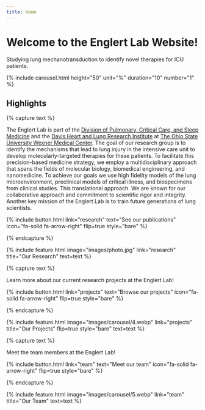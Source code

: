 ```yaml
---
title: Home
---
```


# Welcome to the Englert Lab Website!

Studying lung mechanotransduction to identify novel therapies for ICU patients.


{% include carousel.html height="50" unit="%" duration="10" number="1" %}

## Highlights

{% capture text %}

The Englert Lab is part of the [Division of Pulmonary, Critical Care, and Sleep Medicine](https://medicine.osu.edu/departments/internal-medicine/pulmonary) and the [Davis Heart and Lung Research Institute](https://medicine.osu.edu/departments/davis-heart-lung-research-institute) at [The Ohio State University Wexner Medical Center](https://wexnermedical.osu.edu/).  The goal of our research group is to identify the mechanisms that lead to lung injury in the intensive care unit to develop molecularly-targeted therapies for these patients.  To facilitate this precision-based medicine strategy, we employ a multidisciplinary approach that spans the fields of molecular biology, biomedical engineering, and nanomedicine. To achieve our goals we use high fidelity models of the lung microenvironment, preclinical models of critical illness, and biospecimens from clinical studies.  This translational approach.  We are known for our collaborative approach and commitment to scientific rigor and integrity.  Another key mission of the Englert Lab is to train future generations of lung scientists. 

{%
  include button.html
  link="research"
  text="See our publications"
  icon="fa-solid fa-arrow-right"
  flip=true
  style="bare"
%}

{% endcapture %}

{%
  include feature.html
  image="images/photo.jpg"
  link="research"
  title="Our Research"
  text=text
%}

{% capture text %}

Learn more about our current research projects at the Englert Lab!

{%
  include button.html
  link="projects"
  text="Browse our projects"
  icon="fa-solid fa-arrow-right"
  flip=true
  style="bare"
%}

{% endcapture %}

{%
  include feature.html
  image="images/carousel/4.webp"
  link="projects"
  title="Our Projects"
  flip=true
  style="bare"
  text=text
%}

{% capture text %}

Meet the team members at the Englert Lab!

{%
  include button.html
  link="team"
  text="Meet our team"
  icon="fa-solid fa-arrow-right"
  flip=true
  style="bare"
%}

{% endcapture %}

{%
  include feature.html
  image="images/carousel/5.webp"
  link="team"
  title="Our Team"
  text=text
%}
